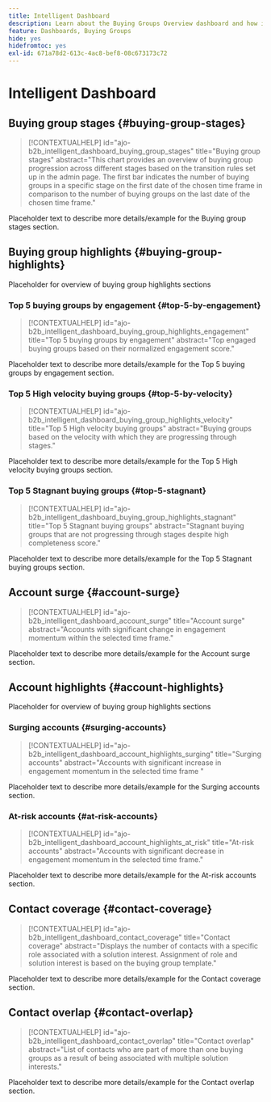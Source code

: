 ```yaml
---
title: Intelligent Dashboard
description: Learn about the Buying Groups Overview dashboard and how it enables the Sales Handoff from the Marketing team.
feature: Dashboards, Buying Groups
hide: yes
hidefromtoc: yes
exl-id: 671a78d2-613c-4ac8-bef8-08c673173c72
---
```

# Intelligent Dashboard


## Buying group stages {#buying-group-stages}

>[!CONTEXTUALHELP]
>id="ajo-b2b_intelligent_dashboard_buying_group_stages"
>title="Buying group stages"
>abstract="This chart provides an overview of buying group progression across different stages based on the transition rules set up in the admin page. The first bar indicates the number of buying groups in a specific stage on the first date of the chosen time frame in comparison to the number of buying groups on the last date of the chosen time frame."

Placeholder text to describe more details/example for the Buying group stages section.

## Buying group highlights {#buying-group-highlights}

Placeholder for overview of buying group highlights sections

### Top 5 buying groups by engagement {#top-5-by-engagement}

>[!CONTEXTUALHELP]
>id="ajo-b2b_intelligent_dashboard_buying_group_highlights_engagement"
>title="Top 5 buying groups by engagement"
>abstract="Top engaged buying groups based on their normalized engagement score."

Placeholder text to describe more details/example for the Top 5 buying groups by engagement section.

### Top 5 High velocity buying groups {#top-5-by-velocity}

>[!CONTEXTUALHELP]
>id="ajo-b2b_intelligent_dashboard_buying_group_highlights_velocity"
>title="Top 5 High velocity buying groups"
>abstract="Buying groups based on the velocity with which they are progressing through stages."

Placeholder text to describe more details/example for the Top 5 High velocity buying groups section.

### Top 5 Stagnant buying groups {#top-5-stagnant}

>[!CONTEXTUALHELP]
>id="ajo-b2b_intelligent_dashboard_buying_group_highlights_stagnant"
>title="Top 5 Stagnant buying groups"
>abstract="Stagnant buying groups that are not progressing through stages despite high completeness score."

Placeholder text to describe more details/example for the Top 5 Stagnant buying groups section.

## Account surge {#account-surge}

>[!CONTEXTUALHELP]
>id="ajo-b2b_intelligent_dashboard_account_surge"
>title="Account surge"
>abstract="Accounts with significant change in engagement momentum within the selected time frame."

Placeholder text to describe more details/example for the Account surge section.

## Account highlights {#account-highlights}

Placeholder for overview of buying group highlights sections

### Surging accounts {#surging-accounts}

>[!CONTEXTUALHELP]
>id="ajo-b2b_intelligent_dashboard_account_highlights_surging"
>title="Surging accounts"
>abstract="Accounts with significant increase in engagement momentum in the selected time frame "

Placeholder text to describe more details/example for the Surging accounts section.

### At-risk accounts {#at-risk-accounts}

>[!CONTEXTUALHELP]
>id="ajo-b2b_intelligent_dashboard_account_highlights_at_risk"
>title="At-risk accounts"
>abstract="Accounts with significant decrease in engagement momentum in the selected time frame."

Placeholder text to describe more details/example for the At-risk accounts section.

## Contact coverage {#contact-coverage}

>[!CONTEXTUALHELP]
>id="ajo-b2b_intelligent_dashboard_contact_coverage"
>title="Contact coverage"
>abstract="Displays the number of contacts with a specific role associated with a solution interest. Assignment of role and solution interest is based on the buying group template."

Placeholder text to describe more details/example for the Contact coverage section.

## Contact overlap {#contact-overlap}

>[!CONTEXTUALHELP]
>id="ajo-b2b_intelligent_dashboard_contact_overlap"
>title="Contact overlap"
>abstract="List of contacts who are part of more than one buying groups as a result of being associated with multiple solution interests."

Placeholder text to describe more details/example for the Contact overlap section.
